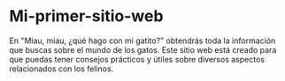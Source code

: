 # Mi-primer-sitio-web
En "Miau, miau, ¿qué hago con mi gatito?" obtendrás toda la información que buscas sobre el mundo de los gatos. Este sitio web está creado para que puedas tener consejos prácticos y útiles sobre diversos aspectos relacionados con los felinos.
